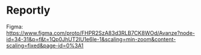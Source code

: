 # Reportly
Figma: https://www.figma.com/proto/FHPR2SzA83d3RLB7CK8WOd/Avanze?node-id=34-31&p=f&t=1Qp0JhUT2IU1e6le-1&scaling=min-zoom&content-scaling=fixed&page-id=0%3A1
